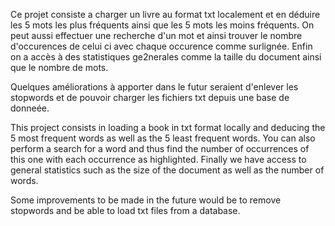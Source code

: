 Ce projet consiste a charger un livre au format txt localement et en déduire les 5 mots les plus fréquents ainsi que les 5 mots les moins fréquents.
On peut aussi effectuer une recherche d'un mot et ainsi trouver le nombre d'occurences de celui ci avec chaque occurence comme surlignée.
Enfin on a accès à des statistiques ge2nerales comme la taille du document ainsi que le nombre de mots.

Quelques améliorations à apporter dans le futur seraient d'enlever les stopwords et de pouvoir charger les fichiers txt depuis une base de donneée.


This project consists in loading a book in txt format locally and deducing the 5 most frequent words as well as the 5 least frequent words.
You can also perform a search for a word and thus find the number of occurrences of this one with each occurrence as highlighted.
Finally we have access to general statistics such as the size of the document as well as the number of words.

Some improvements to be made in the future would be to remove stopwords and be able to load txt files from a database.
